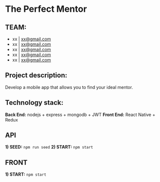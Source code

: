 # The Perfect Mentor

## TEAM:

- xx | xx@gmail.com
- xx | xx@gmail.com
- xx | xx@gmail.com
- xx | xx@gmail.com
- xx | xx@gmail.com

## Project description:

Develop a mobile app that allows you to find your ideal mentor.

## Technology stack:

**Back End:** nodejs + express + mongodb + JWT
**Front End:** React Native + Redux

## API

**1) SEED:** `npm run seed`
**2) START:** `npm start`

## FRONT

**1) START:** `npm start`

